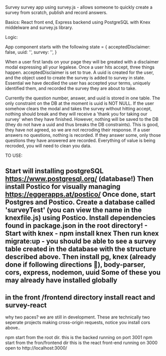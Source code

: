 Survey
survey app using survey.js - allows someone to quickly create a survey from scratch, publish and record answers.

Basics: React front end, Express backend using PostgreSQL with Knex middelware and survey.js library.

Logic:

App component starts with the following state = { acceptedDisclaimer: false, uuid: '', survey: '', }

When a user first lands on your page they will be greated with a disclaimer modal expressing all your legalese. Once a user hits accept, three things happen. acceptedDisclaimer is set to true. A uuid is created for the user, and the object used to create the survey is added to survey in state. Essential we have decdied the user has accepted your terms, uniquely identified them, and recorded the survey they are about to take.

Currently the question number, answer, and uuid is stored in one table. The only constraint on the DB at the moment is uuid is NOT NULL. If the user somehow clears the modal and takes the survey without hitting accept, nothing should break and they will receive a 'thank you for taking our survey' when they have finished. However, nothing will be saved to the DB (they do not have a uuid and thus breaks the DB constraints). This is good, they have not agreed, so we are not recroding their response. If a user answers no questions, nothing is recorded. If they answer some, only those questions they have answered are recorded. Everything of value is being recroded, you will need to clean you data.


TO USE: 

Start will installing postgreSQL https://www.postgresql.org/ (database!)
Then install Postico for visually managing https://eggerapps.at/postico/
Once done, start Postgres and Postico. Create a database called 'surveyTest' (you can view the name in the knexfile.js) using Postico.
Install dependencies found in package.json in the root directory! -
Start with knex - npm install knex
Then run knex migrate:up - you should be able to see a survey table created in the database with the structure described above.
Then install pg, knex (already done if following directions 🤔), body-parser, cors, express, nodemon, uuid
Some of these you may already have installed globally 
---------
in the front /frontend directory install react and survey-react
---------
why two paces? we are still in development. These are technically two seperate projects making cross-origin requests, notice you install cors above..

npm start from the root dir. this is the backed running on port 3001
npm start from the fron/frontend dir this is the react front-end running on 3000
open to http://localhost:3000/ 




